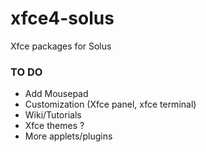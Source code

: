 #  xfce4-solus
Xfce packages for Solus

### TO DO
- Add Mousepad
- Customization (Xfce panel, xfce terminal)
- Wiki/Tutorials
- Xfce themes ?
- More applets/plugins
